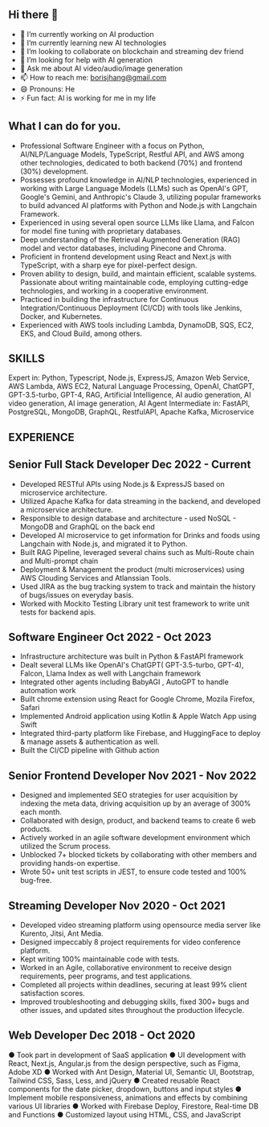 ## Hi there 👋
- 🔭 I’m currently working on AI production
- 🌱 I’m currently learning new AI technologies
- 👯 I’m looking to collaborate on blockchain and streaming dev friend
- 🤔 I’m looking for help with AI generation
- 💬 Ask me about AI video/audio/image generation
- 📫 How to reach me: borisjhang@gmail.com
- 😄 Pronouns: He
- ⚡ Fun fact: AI is working for me in my life

## What I can do for you.
-	Professional Software Engineer with a focus on Python, AI/NLP/Language Models, TypeScript, Restful API, and AWS among other technologies, dedicated to both backend (70%) and frontend (30%) development. 
-	Possesses profound knowledge in AI/NLP technologies, experienced in working with Large Language Models (LLMs) such as OpenAI's GPT, Google's Gemini, and Anthropic's Claude 3, utilizing popular frameworks to build advanced AI platforms with Python and Node.js with Langchain Framework.
-	Experienced in using several open source LLMs like Llama, and Falcon for model fine tuning with proprietary databases.
-	Deep understanding of the Retrieval Augmented Generation (RAG) model and vector databases, including Pinecone and Chroma.
-	Proficient in frontend development using React and Next.js with TypeScript, with a sharp eye for pixel-perfect design.
-	Proven ability to design, build, and maintain efficient, scalable systems. Passionate about writing maintainable code, employing cutting-edge technologies, and working in a cooperative environment.
-	Practiced in building the infrastructure for Continuous Integration/Continuous Deployment (CI/CD) with tools like Jenkins, Docker, and Kubernetes.
-	Experienced with AWS tools including Lambda, DynamoDB, SQS, EC2, EKS, and Cloud Build, among others.

## SKILLS
Expert in: Python, Typescript, Node.js, ExpressJS, Amazon Web Service, AWS Lambda, AWS EC2, Natural Language Processing, OpenAI, ChatGPT, GPT-3.5-turbo, GPT-4, RAG, Artificial Intelligence, AI audio generation, AI video generation, AI image generation, AI Agent
Intermediate in: FastAPI, PostgreSQL, MongoDB, GraphQL, RestfulAPI, Apache Kafka, Microservice

## EXPERIENCE
## Senior Full Stack Developer	Dec 2022 - Current
-	Developed RESTful APIs using Node.js & ExpressJS based on microservice architecture.
-	Utilized Apache Kafka for data streaming in the backend, and developed a microservice architecture.
-	Responsible to design database and architecture - used NoSQL - MongoDB and GraphQL on the back end
-	Developed AI microservice to get information for Drinks and foods using Langchain with Node.js, and migrated it to Python.
-	Built RAG Pipeline, leveraged several chains such as Multi-Route chain and Multi-prompt chain
-	Deployment & Management the product (multi microservices) using AWS Clouding Services and Atlanssian Tools.  
-	Used JIRA as the bug tracking system to track and maintain the history of bugs/issues on everyday basis. 
-	Worked with Mockito Testing Library unit test framework to write unit tests for backend apis. 
 

## Software Engineer	Oct 2022 - Oct 2023
-	Infrastructure architecture was built in Python & FastAPI framework
-	Dealt several LLMs like OpenAI's ChatGPT( GPT-3.5-turbo, GPT-4), Falcon, Llama Index as well with Langchain framework
-	Integrated other agents including BabyAGI , AutoGPT to handle automation work
-	Built chrome extension using React for Google Chrome, Mozila Firefox, Safari
-	Implemented Android application using Kotlin & Apple Watch App using Swift
-	Integrated third-party platform like Firebase, and HuggingFace to deploy & manage assets & authentication as well.
-	Built the CI/CD pipeline with Github action

## Senior Frontend Developer	Nov 2021 - Nov 2022
-	Designed and implemented SEO strategies for user acquisition by indexing the meta data, driving acquisition up by an average of 300% each month. 
-	Collaborated with design, product, and backend teams to create 6 web products. 
-	Actively worked in an agile software development environment which utilized the Scrum process. 
-	Unblocked 7+ blocked tickets by collaborating with other members and providing hands-on expertise. 
-	Wrote 50+ unit test scripts in JEST, to ensure code tested and 100% bug-free. 

## Streaming Developer 	Nov 2020 - Oct 2021
-	Developed video streaming platform using opensource media server like Kurento, Jitsi, Ant Media. 
-	Designed impeccably 8 project requirements for video conference platform. 
-	Kept writing 100% maintainable code with tests. 
-	Worked in an Agile, collaborative environment to receive design requirements, peer programs, and test applications. 
-	Completed all projects within deadlines, securing at least 99% client satisfaction scores. 
-	Improved troubleshooting and debugging skills, fixed 300+ bugs and other issues, and updated sites throughout the production lifecycle.

## Web Developer	Dec 2018 - Oct 2020
●	Took part in development of SaaS application 
●	UI development with React, Next.js, Angular.js from the design perspective, such as Figma, Adobe XD 
●	Worked with Ant Design, Material UI, Semantic UI, Bootstrap, Tailwind CSS, Sass, Less, and jQuery 
●	Created reusable React components for the date picker, dropdown, buttons and input styles 
●	Implement mobile responsiveness, animations and effects by combining various UI libraries 
●	Worked with Firebase Deploy, Firestore, Real-time DB and Functions
●	Customized layout using HTML, CSS, and JavaScript 
